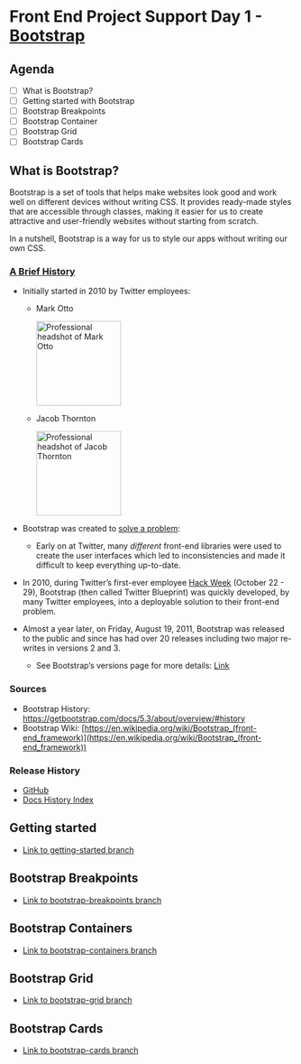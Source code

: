 # Front End Project Support Day 1 - [Bootstrap](https://getbootstrap.com/)

## Agenda

- [ ] What is Bootstrap?
- [ ] Getting started with Bootstrap
- [ ] Bootstrap Breakpoints
- [ ] Bootstrap Container
- [ ] Bootstrap Grid
- [ ] Bootstrap Cards

## What is Bootstrap?

Bootstrap is a set of tools that helps make websites look good and work well on different devices without writing CSS. It provides ready-made styles that are accessible through classes, making it easier for us to create attractive and user-friendly websites without starting from scratch.

In a nutshell, Bootstrap is a way for us to style our apps without writing our own CSS.

### [A Brief History](https://blog.twitter.com/developer/en_us/a/2011/bootstrap-twitter#:~:text=on%20Github.-,A%20brief%20history,-In%20the%20earlier)

- Initially started in 2010 by Twitter employees:
    - Mark Otto
        
        <img src="https://avatars.githubusercontent.com/u/98681?v=4" height="150" alt="Professional headshot of Mark Otto"></img>
        
    - Jacob Thornton
        
        <img src="https://avatars.githubusercontent.com/u/169705?v=4" height="150" alt="Professional headshot of Jacob Thornton"></img>
        
- Bootstrap was created to [solve a problem](https://blog.twitter.com/developer/en_us/a/2011/bootstrap-twitter#:~:text=In%20the%20earlier%20days%20of%20Twitter%2C%20engineers%20used%20almost%20any%20library%20they%20were%20familiar%20with%20to%20meet%20front%2Dend%20requirements.%20Inconsistencies%20among%20the%20individual%20applications%20made%20it%20difficult%20to%20scale%20and%20maintain%20them.):

    - Early on at Twitter, many *different* front-end libraries were used to create the user interfaces which led to inconsistencies and made it difficult to keep everything up-to-date.
- In 2010, during Twitter’s first-ever employee [Hack Week](https://blog.twitter.com/engineering/en_us/a/2010/hack-week) (October 22 - 29), Bootstrap (then called Twitter Blueprint) was quickly developed, by many Twitter employees, into a deployable solution to their front-end problem.
- Almost a year later, on Friday, August 19, 2011, Bootstrap was released to the public and since has had over 20 releases including two major re-writes in versions 2 and 3.
    - See Bootstrap’s versions page for more details: [Link](https://getbootstrap.com/docs/versions/)

### Sources

- Bootstrap History: https://getbootstrap.com/docs/5.3/about/overview/#history
- Bootstrap Wiki: [https://en.wikipedia.org/wiki/Bootstrap_(front-end_framework)](https://en.wikipedia.org/wiki/Bootstrap_(front-end_framework))

### Release History
- [GitHub](https://github.com/twbs/bootstrap/releases)
- [Docs History Index](https://getbootstrap.com/docs/versions/)

## Getting started
- [Link to getting-started branch](https://github.com/codetombomb/20230717-phase-1-project-support-part-1/tree/getting-started)

## Bootstrap Breakpoints
- [Link to bootstrap-breakpoints branch](https://github.com/codetombomb/20230717-phase-1-project-support-part-1/tree/bootstrap-breakpoints)

## Bootstrap Containers
- [Link to bootstrap-containers branch](https://github.com/codetombomb/20230717-phase-1-project-support-part-1/tree/bootstrap-containers)

## Bootstrap Grid
- [Link to bootstrap-grid branch](https://github.com/codetombomb/20230717-phase-1-project-support-part-1/tree/bootstrap-grid)

## Bootstrap Cards
- [Link to bootstrap-cards branch](https://github.com/codetombomb/20230717-phase-1-project-support-part-1/tree/bootstrap-cards)